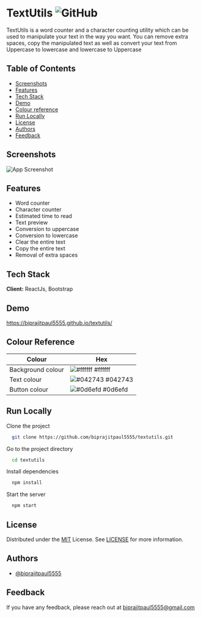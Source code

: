 
# TextUtils ![GitHub](https://img.shields.io/github/license/biprajitpaul5555/textutils)

TextUtils is a word counter and a character counting utility which can be used to manipulate your text in the way you want. You can remove extra spaces, copy the manipulated text as well as convert your text from Uppercase to lowercase and lowercase to Uppercase

## Table of Contents

- [Screenshots](#screenshots)
- [Features](#features)
- [Tech Stack](#tech-stack)
- [Demo](#demo)
- [Colour reference](#colour-reference)
- [Run Locally](#run-locally)
- [License](#license)
- [Authors](#authors)
- [Feedback](#feedback)


## Screenshots

![App Screenshot](https://drive.google.com/uc?id=1NovbLcrLENmmTy5dDFd5nZMlBfb6F0eh)


## Features

- Word counter
- Character counter
- Estimated time to read
- Text preview
- Conversion to uppercase
- Conversion to lowercase
- Clear the entire text
- Copy the entire text
- Removal of extra spaces


## Tech Stack

**Client:** ReactJs, Bootstrap

## Demo

https://biprajitpaul5555.github.io/textutils/

## Colour Reference

| Colour             | Hex                                                                |
| ----------------- | ------------------------------------------------------------------ |
| Background colour | ![#ffffff](https://via.placeholder.com/10/ffffff?text=+) #ffffff |
| Text colour | ![#042743](https://via.placeholder.com/10/042743?text=+) #042743 |
| Button colour | ![#0d6efd](https://via.placeholder.com/10/0d6efd?text=+) #0d6efd |


## Run Locally

Clone the project

```bash
  git clone https://github.com/biprajitpaul5555/textutils.git
```

Go to the project directory

```bash
  cd textutils
```

Install dependencies

```bash
  npm install
```

Start the server

```bash
  npm start
```

## License

Distributed under the [MIT](https://choosealicense.com/licenses/mit/) License. See [LICENSE](https://github.com/biprajitpaul5555/textutils/blob/main/LICENSE) for more information.


## Authors

- [@biprajitpaul5555](https://www.github.com/biprajitpaul5555)


## Feedback

If you have any feedback, please reach out at biprajitpaul5555@gmail.com
